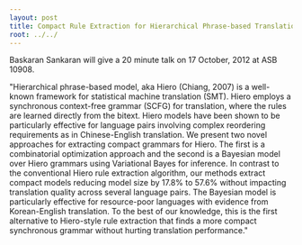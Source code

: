 ```yaml
---
layout: post
title: Compact Rule Extraction for Hierarchical Phrase-based Translation
root: ../../
---
```

Baskaran Sankaran will give a 20 minute talk on 17 October, 2012 at ASB 10908.

"Hierarchical phrase-based model, aka Hiero (Chiang, 2007) is a well-known framework for statistical machine translation (SMT). Hiero employs a synchronous context-free grammar (SCFG) for translation, where the rules are learned directly from the bitext. Hiero models have been shown to be particularly effective for language pairs involving complex reordering requirements as in Chinese-English translation. We present two novel approaches for extracting compact grammars for Hiero. The first is a combinatorial optimization approach and the second is a Bayesian model over Hiero grammars using Variational Bayes for inference. In contrast to the conventional Hiero rule extraction algorithm, our methods extract compact models reducing model size by 17.8% to 57.6% without impacting translation quality across several language pairs. The Bayesian model is particularly effective for resource-poor languages with evidence from Korean-English translation. To the best of our knowledge, this is the first alternative to Hiero-style rule extraction that finds a more compact synchronous grammar without hurting translation performance."
